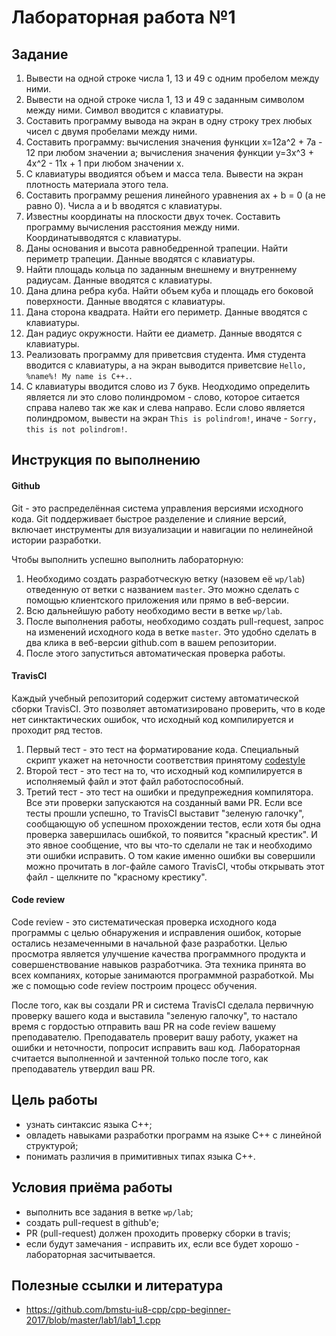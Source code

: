 # Лабораторная работа №1

## Задание
1. Вывести на одной строке числа 1, 13 и 49 с одним пробелом между ними.
1. Вывести на одной строке числа 1, 13 и 49 с заданным символом между ними. Символ вводится с клавиатуры.
1. Составить программу вывода на экран в одну строку трех любых чисел с двумя пробелами между ними.
1. Составить программу:
   вычисления значения функции x=12a^2 + 7a - 12 при любом значении а;
   вычисления значения функции y=3x^3 + 4x^2 - 11x + 1 при любом значении x.
1. С клавиатуры вводиятся объем и масса тела. Вывести на экран плотность материала этого тела.
1. Составить программу решения линейного уравнения ax + b = 0 (a не равно 0). Числа a и b вводятся с клавиатуры.
1. Известны координаты на плоскости двух точек. Составить программу вычисления расстояния между ними. Координатывводятся с клавиатуры.
1. Даны основания и высота равнобедренной трапеции. Найти периметр трапеции. Данные вводятся с клавиатуры.
1. Найти площадь кольца по заданным внешнему и внутреннему радиусам. Данные вводятся с клавиатуры.
1. Дана длина ребра куба. Найти объем куба и площадь его боковой поверхности. Данные вводятся с клавиатуры.
1. Дана сторона квадрата. Найти его периметр. Данные вводятся с клавиатуры.
1. Дан радиус окружности. Найти ее диаметр. Данные вводятся с клавиатуры.
1. Реализовать программу для приветсвия студента. Имя студента вводится с клавиатуры, а на экран выводится приветсвие `Hello, %name%! My name is C++.`.
1. С клавиатуры вводится слово из 7 букв. Неодходимо определить является ли это слово полиндромом - слово, которое ситается справа налево так же как и слева направо. Если слово является полиндромом, вывести на экран `This is polindrom!`, иначе - `Sorry, this is not polindrom!`.

## Инструкция по выполнению
#### Github
Git - это распределённая система управления версиями исходного кода. Git поддерживает быстрое разделение и слияние версий, включает инструменты для визуализации и навигации по нелинейной истории разработки.

Чтобы выполнить успешно выполнить лабораторную:
1. Необходимо создать разработческую ветку (назовем её `wp/lab`) отведенную от ветки с названием `master`. Это можно сделать с помощью клиентского приложения или прямо в веб-версии.
1. Всю дальнейшую работу необходимо вести в ветке `wp/lab`.
1. После выполнения работы, необходимо создать pull-request, запрос на изменений исходного кода в ветке `master`. Это удобно сделать в два клика в веб-версии github.com в вашем репозитории.
1. После этого запуститься автоматическая проверка работы.

#### TravisCI
Каждый учебный репозиторий содержит систему автоматической сборки TravisCI. Это позволяет автоматизировано проверить, что в коде нет синктактических ошибок, что исходный код компилируется и проходит ряд тестов.
1. Первый тест - это тест на форматирование кода. Специальный скрипт укажет на неточности соответствия принятому [codestyle](https://github.com/bmstu-iu8-cpp/cpp-beginner-2017/blob/master/styleguide.md)
1. Второй тест - это тест на то, что исходный код компилируется в исполняемый файл и этот файл работоспособный.
1. Третий тест - это тест на ошибки и предупрежедния компилятора.
Все эти проверки запускаются на созданный вами PR. Если все тесты прошли успешно, то TravisCI выставит "зеленую галочку", сообщающую об успешном прохождении тестов, если хотя бы одна проверка завершилась ошибкой, то появится "красный крестик". И это явное сообщение, что вы что-то сделали не так и необходимо эти ошибки исправить. О том какие именно ошибки вы совершили можно прочитать в лог-файле самого TravisCI, чтобы открывать этот файл - щелкните по "красному крестику".

#### Code review
Code review - это систематическая проверка исходного кода программы с целью обнаружения и исправления ошибок, которые остались незамеченными в начальной фазе разработки. Целью просмотра является улучшение качества программного продукта и совершенствование навыков разработчика. Эта техника принята во всех компаниях, которые занимаются программной разработкой. Мы же с помощью code review построим процесс обучения.

После того, как вы создали PR и система TravisCI сделала первичную проверку вашего кода и выставила "зеленую галочку", то настало время с гордостью отправить ваш PR на code review вашему преподавателю. Преподаватель проверит вашу работу, укажет на ошибки и неточности, попросит исправить ваш код. Лабораторная считается выполненной и зачтенной только после того, как преподаватель утвердил ваш PR.

## Цель работы
- узнать синтаксис языка C++;
- овладеть навыками разработки программ на языке C++ с линейной структурой;
- понимать различия в примитивных типах языка C++.

## Условия приёма работы
* выполнить все задания в ветке `wp/lab`;
* создать pull-request в github'e;
* PR (pull-request) должен проходить проверку сборки в travis;
* если будут замечания - исправить их, если все будет хорошо - лабораторная засчитывается.

## Полезные ссылки и литература
* https://github.com/bmstu-iu8-cpp/cpp-beginner-2017/blob/master/lab1/lab1_1.cpp
